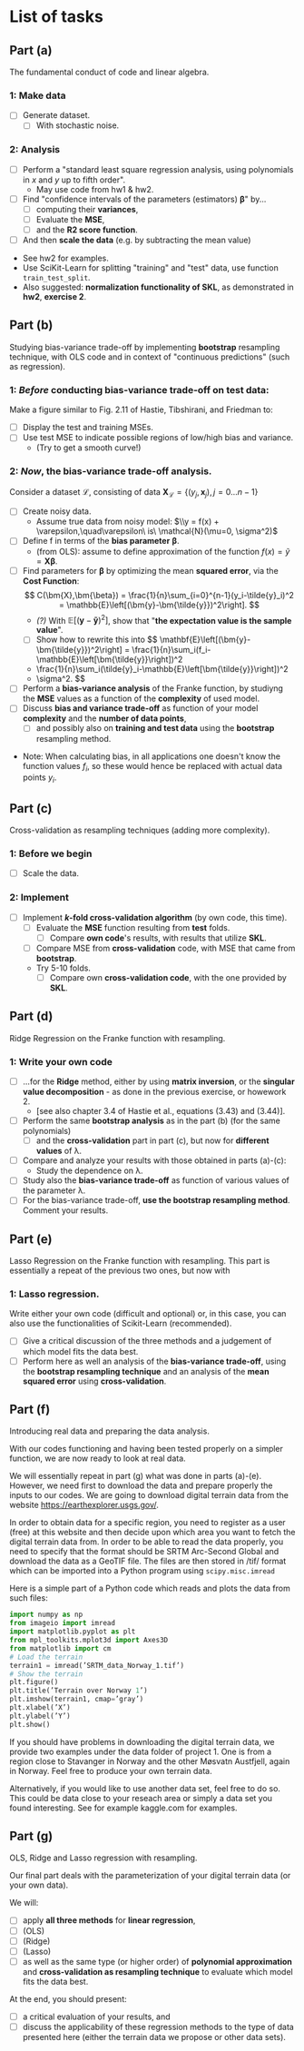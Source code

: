 # List of tasks

## Part (a)
The fundamental conduct of code and linear algebra.

### 1: Make data
- [ ] Generate dataset.
  - [ ] With stochastic noise.

### 2: Analysis
- [ ] Perform a "standard least square regression analysis, 
      using polynomials in $x$ and $y$ up to fifth order".
  - May use code from hw1 & hw2.
- [ ] Find "confidence intervals of the parameters (estimators) $\bm{\beta}$" by...
  - [ ] computing their **variances**, 
  - [ ] Evaluate the **MSE**,
  - [ ] and the **R2 score function**.
- [ ] And then **scale the data** (e.g. by subtracting the mean value)
- See hw2 for examples.
- Use  SciKit-Learn for splitting "training" and "test" data, use function `train_test_split`.
- Also suggested: 
    **normalization functionality of SKL**,
    as demonstrated in **hw2**, **exercise 2**.
  
## Part (b)
Studying bias-variance trade-off by implementing **bootstrap** resampling technique, with OLS code and in context of "continuous predictions" (such as regression).

### 1: _Before_ conducting bias-variance trade-off on test data:
Make a figure similar to Fig. 2.11 of Hastie, Tibshirani, and Friedman to:
- [ ] Display the test and training MSEs.
- [ ] Use test MSE to indicate possible regions of low/high bias and variance.
    - (Try to get a smooth curve!)

### 2: _Now_, the bias-variance trade-off analysis.
Consider a dataset $\mathcal{L}$, consisting of data $\bm{X}_\mathcal{L}=\{(y_j, \boldsymbol{x}_j), j=0\ldots n-1\}$
- [ ] Create noisy data.
  - Assume true data from noisy model: 
    $\\y = f(x) + \varepsilon,\quad\varepsilon\ is\ \mathcal{N}(\mu=0, \sigma^2)$
- [ ] Define f in terms of the **bias parameter** $\bm{\beta}$.
  - (from OLS): assume to define approximation of the function
    $f(x) = \tilde{y} = \bm{X}\bm{\beta}$.
- [ ] Find parameters for $\bm{\beta}$ by optimizing the mean **squared error**, via the **Cost Function**:
$$
C(\bm{X},\bm{\beta}) 
  = \frac{1}{n}\sum_{i=0}^{n-1}(y_i-\tilde{y}_i)^2
  = \mathbb{E}\left[(\bm{y}-\bm{\tilde{y}})^2\right].
$$
  - *(?)* With $\mathbb{E}\left[(\bm{y}-\bm{\tilde{y}})^2\right]$, show that "**the expectation value is the sample value**".
  - [ ] Show how to rewrite this into 
$$
\mathbf{E}\left[(\bm{y}-\bm{\tilde{y}})^2\right] = 
    \frac{1}{n}\sum_i(f_i-\mathbb{E}\left[\bm{\tilde{y}}\right])^2 
  + \frac{1}{n}\sum_i(\tilde{y}_i-\mathbb{E}\left[\bm{\tilde{y}}\right])^2
  + \sigma^2.
$$
- [ ] Perform a **bias-variance analysis** of the Franke function, by studiyng the **MSE** values as a function of the **complexity** of used model.
- [ ] Discuss **bias and variance trade-off** as function of your model **complexity** and the **number of data points**, 
  - [ ] and possibly also on **training and test data** using the **bootstrap** resampling method.
- Note: 
    When calculating bias, in all applications one doesn't know the function values $f_i$,
    so these would hence be replaced with actual data points $y_i$.

## Part (c)
Cross-validation as resampling techniques (adding more complexity).

### 1: Before we begin
- [ ] Scale the data.

### 2: Implement
- [ ] Implement **$k$-fold cross-validation algorithm** (by own code, this time).
  - [ ] Evaluate the **MSE** function resulting from **test** folds.
    - [ ] Compare **own code**'s results, with results that utilize **SKL**.
  - [ ] Compare MSE from **cross-validation** code, with MSE that came from **bootstrap**.
  - Try 5-10 folds.
    - [ ] Compare own **cross-validation code**, with the one provided by **SKL**.

## Part (d)
Ridge Regression on the Franke function with resampling.

### 1: Write your own code
- [ ] ...for the **Ridge** method, either by using **matrix inversion**, 
      or the **singular value decomposition** - as done in the previous exercise, or howework 2.
  - [see also chapter 3.4 of Hastie et al., equations (3.43) and (3.44)]. 
- [ ] Perform the same **bootstrap analysis** as in the part (b) (for the same polynomials) 
  - [ ] and the **cross-validation** part in part (c), but now for **different values** of λ.
- [ ] Compare and analyze your results with those obtained in parts (a)-(c):
  - Study the dependence on λ.
- [ ] Study also the **bias-variance trade-off** as function of various values of the parameter λ. 
- [ ] For the bias-variance trade-off, **use the bootstrap resampling method**. Comment your results.

## Part (e)
Lasso Regression on the Franke function with resampling. This part is essentially a repeat of the previous two ones, but now with

### 1: Lasso regression. 
Write either your own code (difficult and optional) or, in this case,
you can also use the functionalities of Scikit-Learn (recommended). 

- [ ] Give a critical discussion of the three methods and a judgement of which model fits the data best. 
- [ ] Perform here as well an analysis of the **bias-variance trade-off**, 
      using the **bootstrap resampling technique** 
      and an analysis of the **mean squared error** using **cross-validation**.

## Part (f)
Introducing real data and preparing the data analysis. 

With our codes functioning and having been tested properly on a simpler function, we are now ready to look at real data. 

We will essentially repeat in part (g) what was done in parts (a)-(e). However, we need first to download the data and prepare properly the inputs to our codes. We are going to download digital terrain data from the website https://earthexplorer.usgs.gov/.

In order to obtain data for a specific region, you need to register as a user (free) at this website and then decide upon which area you want to fetch the digital terrain data from. In order to be able to read the data properly, you need to specify that the format should be SRTM Arc-Second Global and download the data as a GeoTIF file. The files are then stored in /tif/ format which can be imported into a Python program using `scipy.misc.imread`

Here is a simple part of a Python code which reads and plots the data from such files:
```python
import numpy as np
from imageio import imread
import matplotlib.pyplot as plt
from mpl_toolkits.mplot3d import Axes3D
from matplotlib import cm
# Load the terrain
terrain1 = imread(’SRTM_data_Norway_1.tif’)
# Show the terrain
plt.figure()
plt.title(’Terrain over Norway 1’)
plt.imshow(terrain1, cmap=’gray’)
plt.xlabel(’X’)
plt.ylabel(’Y’)
plt.show()
```
If you should have problems in downloading the digital terrain data, we provide two examples under the data folder of project 1. One is from a region close to Stavanger in Norway and the other Møsvatn Austfjell, again in Norway. Feel free to produce your own terrain data. 

Alternatively, if you would like to use another data set, feel free to do so. This could be data close to your reseach area or simply a data set you found interesting. See for example kaggle.com for examples.


## Part (g) 
OLS, Ridge and Lasso regression with resampling. 

Our final part deals with the parameterization of your digital terrain data (or your own
data). 

We will:
- [ ]  apply **all three methods** for **linear regression**, 
  - [ ]  (OLS)
  - [ ]  (Ridge)
  - [ ]  (Lasso)
- [ ] as well as the same type (or higher order) of **polynomial approximation** and **cross-validation as resampling technique** to evaluate which model fits the data best.

At the end, you should present:
- [ ] a critical evaluation of your results, and 
- [ ] discuss the applicability of these regression methods to the type of data presented here (either the terrain data we propose or other data sets).
